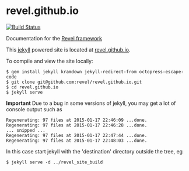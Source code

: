 revel.github.io
===============

[![Build Status](https://travis-ci.org/revel/revel.github.io.svg?branch=master)](https://travis-ci.org/revel/revel.github.io)

Documentation for the [Revel framework](https://github.com/revel/revel)

This [jekyll](http://jekyllrb.com/) powered site is located at [revel.github.io](http://revel.github.io).

To compile and view the site locally:

```
$ gem install jekyll kramdown jekyll-redirect-from octopress-escape-code
$ git clone git@github.com:revel/revel.github.io.git
$ cd revel.github.io
$ jekyll serve
```

**Important**
Due to a bug in some versions of jekyll, you may get a lot of console output such as
```
Regenerating: 97 files at 2015-01-17 22:46:09 ...done.
Regenerating: 97 files at 2015-01-17 22:46:28 ...done.
... snipped ...
Regenerating: 97 files at 2015-01-17 22:47:44 ...done.
Regenerating: 97 files at 2015-01-17 22:48:03 ...done.
```

In this case start jekyll with the 'destination' directory outside the tree, eg
```
$ jekyll serve -d ../revel_site_build
```